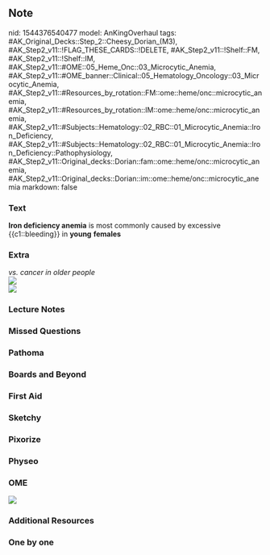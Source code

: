 ## Note
nid: 1544376540477
model: AnKingOverhaul
tags: #AK_Original_Decks::Step_2::Cheesy_Dorian_(M3), #AK_Step2_v11::!FLAG_THESE_CARDS::!DELETE, #AK_Step2_v11::!Shelf::FM, #AK_Step2_v11::!Shelf::IM, #AK_Step2_v11::#OME::05_Heme_Onc::03_Microcytic_Anemia, #AK_Step2_v11::#OME_banner::Clinical::05_Hematology_Oncology::03_Microcytic_Anemia, #AK_Step2_v11::#Resources_by_rotation::FM::ome::heme/onc::microcytic_anemia, #AK_Step2_v11::#Resources_by_rotation::IM::ome::heme/onc::microcytic_anemia, #AK_Step2_v11::#Subjects::Hematology::02_RBC::01_Microcytic_Anemia::Iron_Deficiency, #AK_Step2_v11::#Subjects::Hematology::02_RBC::01_Microcytic_Anemia::Iron_Deficiency::Pathophysiology, #AK_Step2_v11::Original_decks::Dorian::fam::ome::heme/onc::microcytic_anemia, #AK_Step2_v11::Original_decks::Dorian::im::ome::heme/onc::microcytic_anemia
markdown: false

### Text
<b>Iron deficiency anemia</b> is most commonly caused by excessive
{{c1::bleeding}} in <b>young</b> <b>females</b>

### Extra
<div>
  <div>
    <div>
      <div>
        <div>
          <div>
            <div>
              <div>
                <i>vs. cancer in older people</i>
              </div>
              <div>
                <i><img src="IDA.png"></i>
              </div>
            </div>
          </div>
        </div>
      </div>
    </div>
    <div><img src="paste-619188255195137.jpg"></div>
  </div>
</div>

### Lecture Notes


### Missed Questions


### Pathoma


### Boards and Beyond


### First Aid


### Sketchy


### Pixorize


### Physeo


### OME
<div class="ome-widget">
  <a href=
  "https://onlinemeded.org/spa/hematology-oncology/microcytic-anemia/acquire?ref=anki">
  <img src="_OME_AnkiFlashcards_Lesson_3.png"></a>
</div>

### Additional Resources


### One by one

